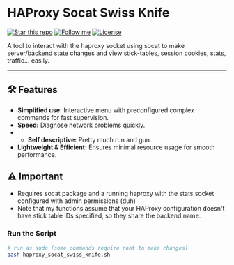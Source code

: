 # HAProxy Socat Swiss Knife

[![Star this repo](https://img.shields.io/github/stars/Dyarven/haproxy-socat-swiss-knife?style=social)](https://github.com/Dyarven/haproxy-socat-swiss-knife/stargazers)
[![Follow me](https://img.shields.io/github/followers/Dyarven?style=social)](https://github.com/Dyarven)
[![License](https://img.shields.io/github/license/Dyarven/haproxy-socat-swiss-knife)](https://github.com/Dyarven/haproxy-socat-swiss-knife/blob/main/LICENSE)

A tool to interact with the haproxy socket using socat to make server/backend state changes and view stick-tables, session cookies, stats, traffic... easily.

---

## 🛠 Features
- **Simplified use:** Interactive menu with preconfigured complex commands for fast supervision.
- **Speed:** Diagnose network problems quickly.
- - **Self descriptive:** Pretty much run and gun.
- **Lightweight & Efficient:** Ensures minimal resource usage for smooth performance.

## ⚠️ Important
- Requires socat package and a running haproxy with the stats socket configured with admin permissions (duh)
- Note that my functions assume that your HAProxy configuration doesn't have stick table IDs specified, so they share the backend name.
  
### Run the Script
```bash
# run as sudo (some commands require root to make changes)
bash haproxy_socat_swiss_knife.sh
```

